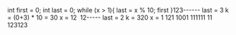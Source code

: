 int first = 0;
int last = 0;
while (x > 1){
last = x % 10;
first
}
​
​
123------
last = 3
k = (0+3) * 10 = 30
x = 12
​
12-----
last = 2
k = 320
​
x = 1
121
1001
111111
11
123123